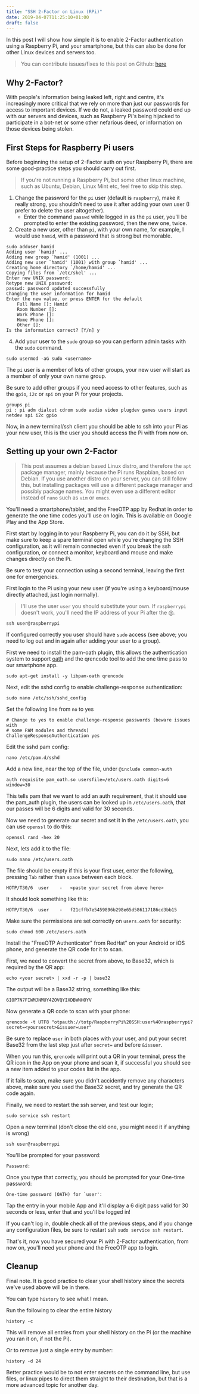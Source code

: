 ```yaml
---
title: "SSH 2-Factor on Linux (RPi)"
date: 2019-04-07T11:25:10+01:00
draft: false
---
```


In this post I will show how simple it is to enable 2-Factor authentication using a Raspberry Pi, and your smartphone,
but this can also be done for other Linux devices and servers too.

<!--more-->

> You can contribute issues/fixes to this post on Github: [here](https://github.com/2bytes/website/issues)

## Why 2-Factor?

With people's information being leaked left, right and centre, it's increasingly more critical that we rely on more than
just our passwords for access to important devices. If we do not, a leaked password could end up with our servers and devices, such as Raspberry Pi's
being hijacked to participate in a bot-net or some other nefarious deed, or information on those devices being stolen.

## First Steps for Raspberry Pi users

Before beginning the setup of 2-Factor auth on your Raspberry Pi, there are some good-practice steps you should carry out first.

> If you're not running a Raspberry Pi, but some other linux machine, such as Ubuntu, Debian, Linux Mint etc, feel free to skip this step. 

1. Change the password for the `pi` user (default is `raspberry`), make it really strong, you shouldn't need to use it after adding your own user (I prefer to delete the user altogether).
    - Enter the command `passwd` while logged in as the `pi` user, you'll be prompted to enter the existing password, then the new one, twice.
2. Create a new user, other than `pi`, with your own name, for example, I would use `hamid`, with a password that is strong but memorable.

```shell
sudo adduser hamid
Adding user `hamid' ...
Adding new group `hamid' (1001) ...
Adding new user `hamid' (1001) with group `hamid' ...
Creating home directory `/home/hamid' ...
Copying files from `/etc/skel' ...
Enter new UNIX password: 
Retype new UNIX password: 
passwd: password updated successfully
Changing the user information for hamid
Enter the new value, or press ENTER for the default
    Full Name []: Hamid
    Room Number []: 
    Work Phone []: 
    Home Phone []: 
    Other []: 
Is the information correct? [Y/n] y
```

4. Add your user to the `sudo` group so you can perform admin tasks with the `sudo` command.

```shell
sudo usermod -aG sudo <username>
```
The `pi` user is a member of lots of other groups, your new user will start as a member of only your own name group.

Be sure to add other groups if you need access to other features, such as the `gpio`, `i2c` or `spi` on your Pi for your projects.

```shell
groups pi
pi : pi adm dialout cdrom sudo audio video plugdev games users input netdev spi i2c gpio
```

Now, in a new terminal/ssh client you should be able to ssh into your Pi as your new user, this is the user you should access the Pi with from now on.

## Setting up your own 2-Factor

> This post assumes a debian based Linux distro, and therefore the `apt` package manager, mainly because the Pi runs Raspbian, based on Debian.
> If you use another distro on your server, you can still follow this, but installing packages will use a different package manager and possibly package names.
> You might even use a different editor instead of `nano` such as `vim` or `emacs`.

You'll need a smartphone/tablet, and the FreeOTP app by Redhat in order to generate the one time codes you'll use on login. This is available on Google Play and the App Store.

First start by logging in to your Raspberry Pi, you can do it by SSH, but make sure to keep a spare terminal open while you're 
changing the SSH configuration, as it will remain connected even if you break the ssh configuration, or connect a monitor, keyboard and mouse and make changes directly on the Pi.

Be sure to test your connection using a second terminal, leaving the first one for emergencies.

First login to the Pi using your new user (if you're using a keyboard/mouse directly attached, just login normally).

> I'll use the user `user` you should substitute your own. If `raspberrypi` doesn't work, you'll need the IP address of your Pi after the @.

```shell
ssh user@raspberrypi
```
If configured correctly you user should have `sudo` access (see above; you need to log out and in again after adding your user to a group).

First we need to install the pam-oath plugin, this allows the authentication system to support [oath](http://www.nongnu.org/oath-toolkit/index.html)
and the qrencode tool to add the one time pass to our smartphone app.
```shell
sudo apt-get install -y libpam-oath qrencode
```

Next, edit the sshd config to enable challenge-response authentication:
```shell
sudo nano /etc/ssh/sshd_config
```
Set the following line from `no` to yes
```shell
# Change to yes to enable challenge-response passwords (beware issues with
# some PAM modules and threads)
ChallengeResponseAuthentication yes
```

Edit the sshd pam config:
```shell
nano /etc/pam.d/sshd
```

Add a new line, near the top of the file, under `@include common-auth`

```shell
auth requisite pam_oath.so usersfile=/etc/users.oath digits=6 window=30
```
This tells pam that we want to add an auth requirement, that it should use the pam_auth plugin, 
the users can be looked up in `/etc/users.oath`, that our passes will be 6 digits and valid for 30 seconds.

Now we need to generate our secret and set it in the `/etc/users.oath`, you can use `openssl` to do this:

```shell
openssl rand -hex 20
```

Next, lets add it to the file:
```shell
sudo nano /etc/users.oath
```
The file should be empty if this is your first user, enter the following, pressing `Tab` rather than `space` between each block.
```shell
HOTP/T30/6  user    -   <paste your secret from above here>
```
It should look something like this:
```shell
HOTP/T30/6  user    -   f21cffb7e5459896b298e65d586117186cd3bb15
```

Make sure the permissions are set correctly on `users.oath` for security:
```shell
sudo chmod 600 /etc/users.oath
```

Install the "FreeOTP Authenticator" from RedHat" on your Android or iOS phone, and generate the QR code for it to scan.

First, we need to convert the secret from above, to Base32, which is required by the QR app:
```shell
echo <your secret> | xxd -r -p | base32
```
The output will be a Base32 string, something like this:
```shell
6IOP7N7FIWMJNMUY4ZOVQYIXDBWNHOYV
```

Now generate a QR code to scan with your phone:

```shell
qrencode -t UTF8 "otpauth://totp/RaspberryPi%20SSH:user%40raspberrypi?secret=<yoursecret>&issuer=user"
```
Be sure to replace `user` in both places with your user, and put your secret Base32 from the last step just after `secret=` and before `&issuer`.

When you run this, `qrencode` will print out a QR in your terminal, press the QR icon in the App on your phone and scan it,
if successful you should see a new item added to your codes list in the app.

If it fails to scan, make sure you didn't accidently remove any characters above, make sure you used the Base32 secret, and try generate the QR code again.

Finally, we need to restart the ssh server, and test our login;
```shell
sudo service ssh restart
```
Open a new terminal (don't close the old one, you might need it if anything is wrong)
```shell
ssh user@raspberrypi
```
You'll be prompted for your password:
```shell
Password:
```
Once you type that correctly, you should be prompted for your One-time password:
```shell
One-time password (OATH) for `user': 
```
Tap the entry in your mobile App and it'll display a 6 digit pass valid for 30 seconds or less, enter that and you'll be logged in!

If you can't log in, double check all of the previous steps, and if you change any configuration files, be sure to restart ssh `sudo service ssh restart`.

That's it, now you have secured your Pi with 2-Factor authentication, from now on, you'll need your phone and the FreeOTP app to login.

## Cleanup

Final note. It is good practice to clear your shell history since the secrets we've used above will be in there.

You can type `history` to see what I mean.

Run the following to clear the entire history
```shell
history -c
```
This will remove all entries from your shell history on the Pi (or the machine you ran it on, if not the Pi).

Or to remove just a single entry by number:
```shell
history -d 24
```

Better practice would be to not enter secrets on the command line, but use files, or linux pipes to direct them straight to their destination, 
but that is a more advanced topic for another day.
